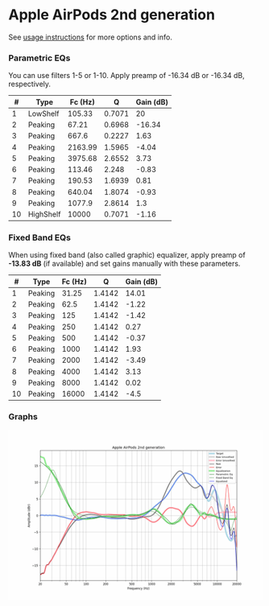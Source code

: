 # Apple AirPods 2nd generation
See [usage instructions](https://github.com/jaakkopasanen/AutoEq#usage) for more options and info.

### Parametric EQs
You can use filters 1-5 or 1-10. Apply preamp of -16.34 dB or -16.34 dB, respectively.

|   # | Type      |   Fc (Hz) |      Q |   Gain (dB) |
|-----|-----------|-----------|--------|-------------|
|   1 | LowShelf  |    105.33 | 0.7071 |       20    |
|   2 | Peaking   |     67.21 | 0.6968 |      -16.34 |
|   3 | Peaking   |    667.6  | 0.2227 |        1.63 |
|   4 | Peaking   |   2163.99 | 1.5965 |       -4.04 |
|   5 | Peaking   |   3975.68 | 2.6552 |        3.73 |
|   6 | Peaking   |    113.46 | 2.248  |       -0.83 |
|   7 | Peaking   |    190.53 | 1.6939 |        0.81 |
|   8 | Peaking   |    640.04 | 1.8074 |       -0.93 |
|   9 | Peaking   |   1077.9  | 2.8614 |        1.3  |
|  10 | HighShelf |  10000    | 0.7071 |       -1.16 |

### Fixed Band EQs
When using fixed band (also called graphic) equalizer, apply preamp of **-13.83 dB** (if available) and set gains manually with these parameters.

|   # | Type    |   Fc (Hz) |      Q |   Gain (dB) |
|-----|---------|-----------|--------|-------------|
|   1 | Peaking |     31.25 | 1.4142 |       14.01 |
|   2 | Peaking |     62.5  | 1.4142 |       -1.22 |
|   3 | Peaking |    125    | 1.4142 |       -1.42 |
|   4 | Peaking |    250    | 1.4142 |        0.27 |
|   5 | Peaking |    500    | 1.4142 |       -0.37 |
|   6 | Peaking |   1000    | 1.4142 |        1.93 |
|   7 | Peaking |   2000    | 1.4142 |       -3.49 |
|   8 | Peaking |   4000    | 1.4142 |        3.13 |
|   9 | Peaking |   8000    | 1.4142 |        0.02 |
|  10 | Peaking |  16000    | 1.4142 |       -4.5  |

### Graphs
![](./Apple%20AirPods%202nd%20generation.png)
